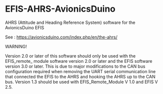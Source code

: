 # EFIS-AHRS-AvionicsDuino
AHRS (Attitude and Heading Reference System) software for the AvionicsDuino EFIS

See : https://avionicsduino.com/index.php/en/the-ahrs/

WARNING!

Version 2.0 or later of this software should only be used with the EFIS_remote_ module software version 2.0 or later and the EFIS software version 3.0 or later. This is due to major modifications to the CAN bus configuration required when removing the UART serial communication line that connected the EFIS to the AHRS and hooking the AHRS up to the CAN bus. Version 1.3 should be used with EFIS_Remote_Module V 1.0 and EFIS V 2.5.

